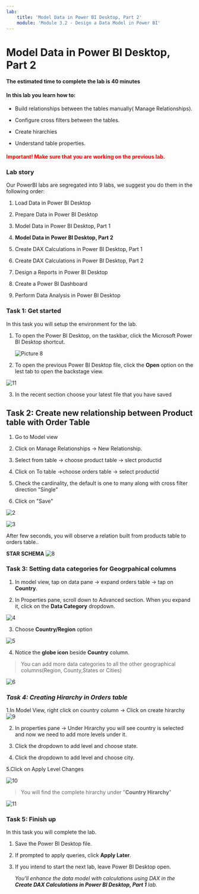 ```yaml
---
lab:
    title: 'Model Data in Power BI Desktop, Part 2'
    module: 'Module 3.2 - Design a Data Model in Power BI'
---
```



# **Model Data in Power BI Desktop, Part 2**

**The estimated time to complete the lab is 40 minutes**

#### In this lab you learn how to:

- Build relationships between the tables manually( Manage Relationships).

- Configure cross filters between the tables.

- Create hirarchies

- Understand table properties.

<h4><span style="color:red;">Important! Make sure that you are working on the previous lab. </span></h4>

### **Lab story**

Our PowerBI labs are segregated into 9 labs, we suggest you do them in the following order:

1. Load Data in Power BI Desktop

2. Prepare Data in Power BI Desktop

3. Model Data in Power BI Desktop, Part 1

4. **Model Data in Power BI Desktop, Part 2**

5. Create DAX Calculations in Power BI Desktop, Part 1

6. Create DAX Calculations in Power BI Desktop, Part 2

7. Design a Reports in Power BI Desktop

8. Create a Power BI Dashboard

9. Perform Data Analysis in Power BI Desktop



### **Task 1: Get started**

In this task you will setup the environment for the lab.

1. To open the Power BI Desktop, on the taskbar, click the Microsoft Power BI Desktop shortcut.

 	![Picture 8](Linked_image_Files/04-configure-data-model-in-power-bi-desktop-advanced_image1.png)

2. To open the previous Power BI Desktop file, click the **Open** option on the lest tab to open the backstage view.

![11](https://github.com/Neha-Chiluka/power-bi-next-level/blob/master/Images/open%20a%20saved%20file.jpg?raw=true "11")

3. In the recent section choose your latest file that you have saved

## Task 2: Create new relationship between Product table with Order Table

1. Go to Model view

2. Click on Manage Relationships -> New Relationship.

3. Select from table -> choose product table -> slect productid

4. Click on To table ->choose orders table -> select productid

5. Check the cardinality, the default is one to many along with cross filter direction "Single"

6. Click on "Save"

![2](https://github.com/Neha-Chiluka/power-bi-next-level/blob/master/Images/new%20relationship.jpg?raw=true "2")

![3](https://github.com/Neha-Chiluka/power-bi-next-level/blob/master/Images/relationprod-order.jpg?raw=true "3")

After few seconds, you will observe a relation built from products table to orders table..

**STAR SCHEMA**
![8](https://github.com/Neha-Chiluka/power-bi-next-level/blob/master/Images/starschema.jpg?raw=true "8")

 
### Task 3: Setting data categories for Geogrpahical columns

1. In model view, tap on data pane -> expand orders table -> tap on **Country**.

2. In Properties pane, scroll down to Advanced section. When you expand it, click on the **Data Category** dropdown.

![4](https://github.com/Neha-Chiluka/power-bi-next-level/blob/master/Images/datacategory1.jpg?raw=true "4")

3. Choose **Country/Region** option

![5](https://github.com/Neha-Chiluka/power-bi-next-level/blob/master/Images/datacategory2.jpg?raw=true "5")

4. Notice the **globe icon** beside **Country** column.

> You can add more data categories to all the other geographical columns(Region, County,States or Cities)

![6](https://github.com/Neha-Chiluka/power-bi-next-level/blob/master/Images/globe.jpg?raw=true "6")


### ***Task 4: Creating Hirarchy in Orders table***

1.In Model View, right click on country column -> Click on create hirarchy
![9](https://github.com/Neha-Chiluka/power-bi-next-level/blob/master/Images/created%20hirarcy.jpg?raw=true "9")

2. In properties pane -> Under Hirarchy you will see country is selected and now we need to add more levels under it.

3. Click the dropdown to add level and choose state.

4. Click the dropdown to add level and choose city.

5.Click on Apply Level Changes

![10](https://github.com/Neha-Chiluka/power-bi-next-level/blob/master/Images/applylevelchanges.jpg?raw=true "10")

> You will find the complete hirarchy under "**Country Hirarchy**"

![11](https://github.com/Neha-Chiluka/power-bi-next-level/blob/master/Images/countryhirarchu.jpg?raw=true "11")

### **Task 5: Finish up**

In this task you will complete the lab.

1. Save the Power BI Desktop file.

2. If prompted to apply queries, click **Apply Later**.

3. If you intend to start the next lab, leave Power BI Desktop open.

	*You’ll enhance the data model with calculations using DAX in the **Create DAX Calculations in Power BI Desktop, Part 1** lab.*
